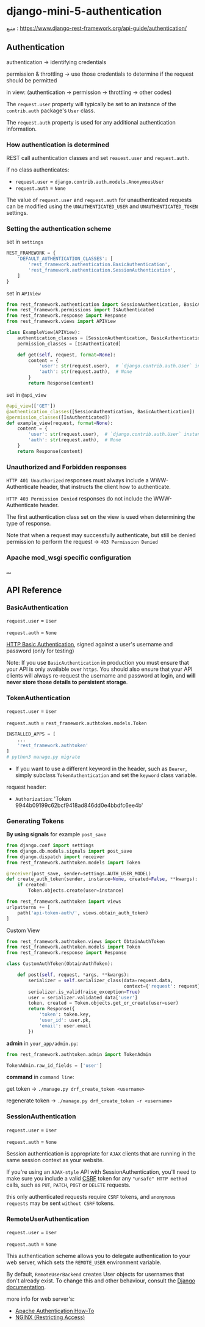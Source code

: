 # django-mini-5-authentication

منبع : https://www.django-rest-framework.org/api-guide/authentication/

## Authentication
authentication -> identifying credentials

permission & throttling -> use those credentials to determine if the request should be permitted

in view: (authentication -> permission -> throttling -> other codes)

The `request.user` property will typically be set to an instance of the `contrib.auth` package's `User` class.

The `request.auth` property is used for any additional authentication information.

### How authentication is determined
REST call authentication classes and set `reauest.user` and `request.auth`.

if no class authenticates:
- `request.user` = `django.contrib.auth.models.AnonymousUser`
- `request.auth` = `None`

The value of `request.user` and `request.auth` for unauthenticated requests can be modified using the `UNAUTHENTICATED_USER` and `UNAUTHENTICATED_TOKEN` settings.

### Setting the authentication scheme
set in `settings`
``` python
REST_FRAMEWORK = {
    'DEFAULT_AUTHENTICATION_CLASSES': [
        'rest_framework.authentication.BasicAuthentication',
        'rest_framework.authentication.SessionAuthentication',
    ]
}
```
set in `APIView`
``` python
from rest_framework.authentication import SessionAuthentication, BasicAuthentication
from rest_framework.permissions import IsAuthenticated
from rest_framework.response import Response
from rest_framework.views import APIView

class ExampleView(APIView):
    authentication_classes = [SessionAuthentication, BasicAuthentication]
    permission_classes = [IsAuthenticated]

    def get(self, request, format=None):
        content = {
            'user': str(request.user),  # `django.contrib.auth.User` instance.
            'auth': str(request.auth),  # None
        }
        return Response(content)
```
set in `@api_view`
``` python
@api_view(['GET'])
@authentication_classes([SessionAuthentication, BasicAuthentication])
@permission_classes([IsAuthenticated])
def example_view(request, format=None):
    content = {
        'user': str(request.user),  # `django.contrib.auth.User` instance.
        'auth': str(request.auth),  # None
    }
    return Response(content)
```

### Unauthorized and Forbidden responses
`HTTP 401 Unauthorized` responses must always include a WWW-Authenticate header, that instructs the client how to authenticate.

`HTTP 403 Permission Denied` responses do not include the WWW-Authenticate header.

The first authentication class set on the view is used when determining the type of response.

Note that when a request may successfully authenticate, but still be denied permission to perform the request -> `403 Permission Denied`

### Apache mod_wsgi specific configuration
[...](https://www.django-rest-framework.org/api-guide/authentication/#apache-mod_wsgi-specific-configuration)

## API Reference
### BasicAuthentication
`request.user` = `User`

`request.auth` = `None`

[HTTP Basic Authentication](https://tools.ietf.org/html/rfc2617), signed against a user's username and password (only for testing)

Note: If you use `BasicAuthentication` in production you must ensure that your API is only available over `https`. You should also ensure that your API clients will always re-request the username and password at login, and **will never store those details to persistent storage**.

### TokenAuthentication
`request.user` = `User`

`request.auth` = `rest_framework.authtoken.models.Token`

``` python
INSTALLED_APPS = [
    ...
    'rest_framework.authtoken'
]
# python3 manage.py migrate
```
- If you want to use a different keyword in the header, such as `Bearer`, simply subclass `TokenAuthentication` and set the `keyword` class variable.

request header:
- `Authorization`: 'Token 9944b09199c62bcf9418ad846dd0e4bbdfc6ee4b'

### Generating Tokens
**By using signals** for example `post_save`
``` python
from django.conf import settings
from django.db.models.signals import post_save
from django.dispatch import receiver
from rest_framework.authtoken.models import Token

@receiver(post_save, sender=settings.AUTH_USER_MODEL)
def create_auth_token(sender, instance=None, created=False, **kwargs):
    if created:
        Token.objects.create(user=instance)
```
``` python
from rest_framework.authtoken import views
urlpatterns += [
    path('api-token-auth/', views.obtain_auth_token)
]
```
Custom View
``` python
from rest_framework.authtoken.views import ObtainAuthToken
from rest_framework.authtoken.models import Token
from rest_framework.response import Response

class CustomAuthToken(ObtainAuthToken):

    def post(self, request, *args, **kwargs):
        serializer = self.serializer_class(data=request.data,
                                           context={'request': request})
        serializer.is_valid(raise_exception=True)
        user = serializer.validated_data['user']
        token, created = Token.objects.get_or_create(user=user)
        return Response({
            'token': token.key,
            'user_id': user.pk,
            'email': user.email
        })
```
**admin** in `your_app/admin.py`:
``` python
from rest_framework.authtoken.admin import TokenAdmin

TokenAdmin.raw_id_fields = ['user']
```
**command** in `command line`:

get token -> `./manage.py drf_create_token <username>`

regenerate token -> `./manage.py drf_create_token -r <username>`

### SessionAuthentication
`request.user` = `User`

`request.auth` = `None`

Session authentication is appropriate for `AJAX` clients that are running in the same session context as your website.

If you're using an `AJAX-style` API with SessionAuthentication, you'll need to make sure you include a valid [CSRF](https://docs.djangoproject.com/en/stable/ref/csrf/#ajax) token for any `"unsafe" HTTP method` calls, such as `PUT`, `PATCH`, `POST` or `DELETE` requests.

this only authenticated requests require `CSRF` tokens, and `anonymous requests` may be sent `without CSRF` tokens.

### RemoteUserAuthentication
`request.user` = `User`

`request.auth` = `None`

This authentication scheme allows you to delegate authentication to your web server, which sets the `REMOTE_USER` environment variable.

By default, `RemoteUserBackend` creates User objects for usernames that don't already exist. To change this and other behaviour, consult the [Django documentation](https://docs.djangoproject.com/en/stable/howto/auth-remote-user/).

more info for web server's:
- [Apache Authentication How-To](https://httpd.apache.org/docs/2.4/howto/auth.html)
- [NGINX (Restricting Access)](https://docs.nginx.com/nginx/admin-guide/security-controls/configuring-http-basic-authentication/)


